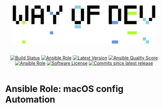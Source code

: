 <br>

<div align="center">
<img width="456" src="https://raw.githubusercontent.com/wayofdev/ansible-role-tpl/master/assets/logo.gh-light-mode-only.png#gh-light-mode-only">
<img width="456" src="https://raw.githubusercontent.com/wayofdev/ansible-role-tpl/master/assets/logo.gh-dark-mode-only.png#gh-dark-mode-only">
</div>

<br>

<br>

<div align="center">
<a href="https://actions-badge.atrox.dev/wayofdev/ansible-role-mac-cfg/goto"><img alt="Build Status" src="https://img.shields.io/endpoint.svg?url=https%3A%2F%2Factions-badge.atrox.dev%2Fwayofdev%2Fansible-role-mac-cfg%2Fbadge&style=flat-square"/></a>
<a href="https://galaxy.ansible.com/wayofdev/maccfg"><img alt="Ansible Role" src="https://img.shields.io/ansible/role/59609?style=flat-square"/></a>
<a href="https://github.com/wayofdev/ansible-role-mac-cfg/tags"><img src="https://img.shields.io/github/v/tag/wayofdev/ansible-role-mac-cfg?sort=semver&style=flat-square" alt="Latest Version"></a>
<a href="https://galaxy.ansible.com/wayofdev/maccfg"><img alt="Ansible Quality Score" src="https://img.shields.io/ansible/quality/59609?style=flat-square"/></a>
<a href="https://galaxy.ansible.com/wayofdev/maccfg"><img alt="Ansible Role" src="https://img.shields.io/ansible/role/d/59609?style=flat-square"/></a>
<a href="LICENSE"><img src="https://img.shields.io/github/license/wayofdev/ansible-role-mac-cfg.svg?style=flat-square&color=blue" alt="Software License"/></a>
<a href="#"><img alt="Commits since latest release" src="https://img.shields.io/github/commits-since/wayofdev/ansible-role-mac-cfg/latest?style=flat-square"></a>
</div>

<br>

# Ansible Role: macOS config Automation
